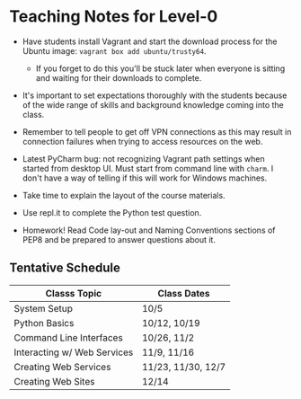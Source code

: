 # Teaching Notes for Level-0
- Have students install Vagrant and start the download process
for the Ubuntu image: `vagrant box add ubuntu/trusty64`.
    - If you forget to do this you'll be stuck later when everyone is sitting
     and waiting for their downloads to complete.
     
- It's important to set expectations thoroughly with the students because 
of the wide range of skills and background knowledge coming into the class.

- Remember to tell people to get off VPN connections as this may result in 
connection failures when trying to access resources on the web.

- Latest PyCharm bug: not recognizing Vagrant path settings when started
from desktop UI.  Must start from command line with `charm`.  I don't have
a way of telling if this will work for Windows machines.

- Take time to explain the layout of the course materials.
- Use repl.it to complete the Python test question.

- Homework!  Read Code lay-out and Naming Conventions sections of PEP8 and
be prepared to answer questions about it.  


## Tentative Schedule
| Classs Topic | Class Dates | 
|--------------|-------------|
| System Setup | 10/5        |
| Python Basics| 10/12, 10/19            |
| Command Line Interfaces| 10/26, 11/2            |
| Interacting w/ Web Services| 11/9, 11/16 |
| Creating Web Services| 11/23, 11/30, 12/7 |
| Creating Web Sites| 12/14 |

